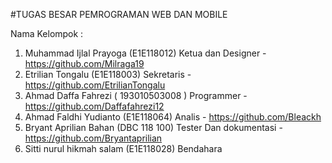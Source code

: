 #TUGAS BESAR PEMROGRAMAN WEB DAN MOBILE

Nama Kelompok :
1. Muhammad Ijlal Prayoga (E1E118012) Ketua dan Designer - https://github.com/Milraga19
2. Etrilian Tongalu (E1E118003) Sekretaris - https://github.com/EtrilianTongalu
3. Ahmad Daffa Fahrezi ( 193010503008 ) Programmer - https://github.com/Daffafahrezi12
4. Ahmad Faldhi Yudianto (E1E118064) Analis - https://github.com/Bleackh
5. Bryant Aprilian Bahan (DBC 118 100) Tester Dan dokumentasi - https://github.com/Bryantaprilian
6. Sitti nurul hikmah salam (E1E118028) Bendahara
